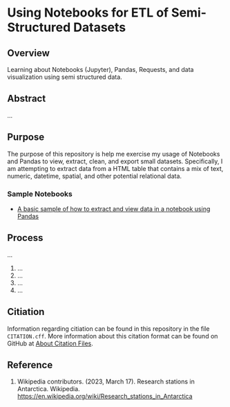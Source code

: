 # Using Notebooks for ETL of Semi-Structured Datasets

## Overview
Learning about Notebooks (Jupyter), Pandas, Requests, and data visualization using semi structured data.

## Abstract
...

## Purpose
The purpose of this repository is help me exercise my usage of Notebooks and Pandas to view, extract, clean, and export
small datasets. Specifically, I am attempting to extract data from a HTML table that contains a mix of text, numeric,
datetime, spatial, and other potential relational data.

### Sample Notebooks
- [A basic sample of how to extract and view data in a notebook using Pandas](basic-html-to-dataframe-example.ipynb)

## Process
...

1. ...
2. ...
3. ...
4. ...

## Citiation
Information regarding citiation can be found in this repository in the file `CITATION.cff`. More information about this citation format can be found on GitHub at [About Citation Files](https://docs.github.com/en/repositories/managing-your-repositorys-settings-and-features/customizing-your-repository/about-citation-files).

## Reference

1. Wikipedia contributors. (2023, March 17). Research stations in Antarctica. Wikipedia. https://en.wikipedia.org/wiki/Research_stations_in_Antarctica
